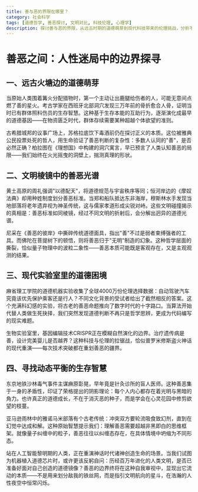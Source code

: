 ```yaml
---
title: 善与恶的界限在哪里？
category: 社会科学
tags: [道德哲学, 善恶探讨, 文明对比, 科技伦理, 心理学]
description: 探讨善与恶的界限，从远古时期的道德萌芽到现代科技带来的伦理挑战，分析不同文明对善恶标准的影响及哲学思考。文章通过考古发现、哲学论述以及现代实验揭示了善恶既是客观存在也是主观观测的结果，并提出在人工智能时代，理解善恶需要超越传统的黑白思维框架，寻找动态平衡的生存智慧。善恶边界如同指引文明方向的星辰，在人性探索中持续演变。
---
```

# 善恶之间：人性迷局中的边界探寻

## 一、远古火塘边的道德萌芽

当原始人类围着篝火分配猎物时，第一个主动让出鹿腿给伤者的人，可能无意间点燃了善的星火。考古学家在西班牙北部洞穴发现三万年前的骨折愈合人骨，证明当时已有群体照料伤员的生存智慧。这种基于生存本能的互助行为，逐渐演化成最早的道德基因——在物资匮乏时代，群体存续需要某种超越个体欲望的准则。

古希腊城邦的议事广场上，苏格拉底饮下毒酒前仍在探讨正义的本质。这位被雅典公民投票处死的哲人，用生命验证了善恶判断的复杂性：多数人认同的"善"，是否必然正确？柏拉图在《理想国》中构建的洞穴寓言，早已预言了人类认知善恶的局限——我们始终在火光摇曳的洞壁上，揣测真理的形状。

## 二、文明棱镜中的善恶光谱

黄土高原的周礼强调"以德配天"，将道德规范与宇宙秩序等同；恒河岸边的《摩奴法典》却用种姓制度划分善恶标准。当郑和船队抵达东非海岸，穆斯林水手发现当地部落将老年遗弃视为神圣传统，这与儒家孝道形成尖锐对峙。这些文明碰撞揭示的真相是：善恶标准如同棱镜，经过不同文明的折射后，会分解出迥异的道德光谱。

尼采在《善恶的彼岸》中撕碎传统道德面具，指出"善"不过是弱者束缚强者的工具。而佛陀在菩提树下的顿悟，则将善恶归于"无明"制造的幻象。这种哲学层面的撕裂，恰似量子物理中的波粒二象性——善恶本质可能既是客观存在，又是主观观测的结果。

## 三、现代实验室里的道德困境

麻省理工学院的道德机器实验收集了全球4000万份伦理选择数据：自动驾驶汽车究竟该优先保护乘客还是行人？不同文化背景的受试者给出了截然相反的答案。这个充满科幻感的实验，将古老的善恶命题推向了数字时代的十字路口。当算法开始代替人类做生死抉择，我们突然发现道德判断不再只是哲学思辨，更成为代码编写的现实难题。

生物实验室里，基因编辑技术CRISPR正在模糊自然演化的边界。治疗遗传病是善，设计完美婴儿是否越界？这种科技与伦理的拉锯战，恰似普罗米修斯盗火神话的现代重演——每次技术突破都在重划善恶的疆界。

## 四、寻找动态平衡的生存智慧

东京地铁沙林毒气事件主谋麻原彰晃，早年竟是针灸诊所的盲人医师。这种善恶集于一身的矛盾性，印证了荣格提出的阴影理论：每个人内心都存在着光明与黑暗的角力。也许真正的道德成长，不在于消灭恶的种子，而是学会在心灵花园中修剪欲望的枝蔓。

亚马逊雨林中的雅诺马米部落有个古老传统：冲突双方要轮流吸食致幻剂，直到在幻觉中达成和解。这种原始智慧提示我们：理解善恶需要超越非黑即白的思维框架。就像量子纠缠中的粒子，善恶往往以纠缠态存在，在具体情境中坍缩为不同形态。

站在人工智能黎明期的人类，正在重演神话时代诸神创造生命的场景。当我们试图为机器植入道德芯片时，或许更该反躬自问：历经百万年进化的人类文明，是否已准备好面对自己创造的道德镜像？善恶的边界终将在这种自我审视中，显现出它流动的本质——不是用来划分敌我的铁丝网，而是指引文明航向的星斗，在浩瀚的人性夜空中恒常闪烁。